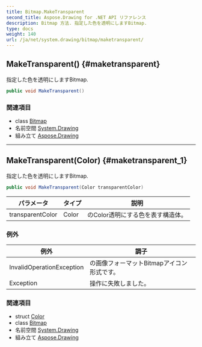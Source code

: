 ```yaml
---
title: Bitmap.MakeTransparent
second_title: Aspose.Drawing for .NET API リファレンス
description: Bitmap 方法. 指定した色を透明にしますBitmap.
type: docs
weight: 140
url: /ja/net/system.drawing/bitmap/maketransparent/
---
```

## MakeTransparent() {#maketransparent}

指定した色を透明にしますBitmap.

```csharp
public void MakeTransparent()
```

### 関連項目

* class [Bitmap](../)
* 名前空間 [System.Drawing](../../bitmap/)
* 組み立て [Aspose.Drawing](../../../)

---

## MakeTransparent(Color) {#maketransparent_1}

指定した色を透明にしますBitmap.

```csharp
public void MakeTransparent(Color transparentColor)
```

| パラメータ | タイプ | 説明 |
| --- | --- | --- |
| transparentColor | Color | のColor透明にする色を表す構造体。 |

### 例外

| 例外 | 調子 |
| --- | --- |
| InvalidOperationException | の画像フォーマットBitmapアイコン形式です。 |
| Exception | 操作に失敗しました。 |

### 関連項目

* struct [Color](../../color/)
* class [Bitmap](../)
* 名前空間 [System.Drawing](../../bitmap/)
* 組み立て [Aspose.Drawing](../../../)


